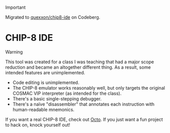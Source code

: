 > [!IMPORTANT]
> Migrated to [quexxon/chip8-ide](https://codeberg.org/quexxon/chip8-ide) on Codeberg.

# CHIP-8 IDE

> [!WARNING]
> This tool was created for a class I was teaching that had a major scope reduction and became an altogether different thing. As a result, some intended features are unimplemented.
> - Code editing is unimplemented.
> - The CHIP-8 emulator works reasonably well, but only targets the original COSMAC VIP interpreter (as intended for the class).
> - There's a basic single-stepping debugger.
> - There's a naïve "disassembler" that annotates each instruction with human-readable mnemonics.
>
> If you want a real CHIP-8 IDE, check out [Octo](https://johnearnest.github.io/Octo/). If you just want a fun project to hack on, knock yourself out!
